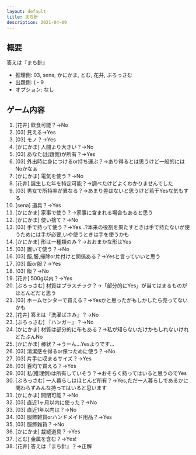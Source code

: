 ```yaml
---
layout: default
title: まち針
description: 2021-04-09
---
```


## 概要

答えは『まち針』

- 推理側: 03, sena, かにかま, とむ, 花井, ぶろっさむ
- 出題側: (・9
- オプション: なし

## ゲーム内容

1. \[花井\] 飲食可能？→No
2. \[03\] 見える→Yes
3. \[03\] モノ？→Yes
4. \[かにかま\] 人間より大きい？→No
5. \[03\] あなた(出題側)が所有？→Yes
6. \[03\] 外出時に身につけるor持ち運ぶ？→あり得るとは思うけど一般的にはNoかなぁ
7. \[かにかま\] 電気を使う？→No
8. \[花井\] 誕生した年を特定可能？→調べたけどよくわかりませんでした
9. \[03\] 男女で所持率が異なる？→あまり差はないと思うけど若干Yesな気もする
10. \[sena\] 道具？→Yes
11. \[かにかま\] 家事で使う？→家事に含まれる場合もあると思う
12. \[かにかま\] 使い捨て？→No
13. \[03\] 手で持って使う？→Yes…?本来の役割を果たすときは手で持たないが使うためには手が必要,いや使うときは手を使うかも
14. \[かにかま\] 形は一種類のみ？→おおまかな形はYes
15. \[03\] 置いて使う？→No
16. \[03\] 飯,服,掃除or片付けと関係ある？→Yesと言っていいと思う
17. \[03\] 飯or服？→Yes
18. \[03\] 飯？→No
19. \[花井\] 500g以内？→Yes
20. \[ぶろっさむ\] 材質はプラスチック？→「部分的にYes」が当てはまるものがほとんどだと思う
21. \[03\] ホームセンターで買える？→Yesかと思ったがもしかしたら売ってないかも
22. \[花井\] 答えは『洗濯ばさみ』？→No
23. \[ぶろっさむ\] 『ハンガー』？→No
24. \[かにかま\] 材質は部分的に布もある？→私が知らないだけかもしれないけれどたぶんNo
25. \[かにかま\] 棒状？→うーん…Yesよりです…
26. \[03\] 清潔感を得るor保つために使う？→No
27. \[03\] 片手に収まるサイズ？→Yes
28. \[03\] 百均で買える？→Yes
29. \[03\] 私(推理側)は所有していそう？→おそらく持ってはいると思うのでYes
30. \[ぶろっさむ\] 一人暮らしはほとんど所有？→Yes,ただ一人暮らしであるかに関わらずみんな持ってはいると思います
31. \[かにかま\] 開閉可能？→No
32. \[03\] 直近1ヶ月以内に使った？→No
33. \[03\] 直近1年以内は？→No
34. \[03\] 服飾雑貨orハンドメイド用品？→Yes
35. \[03\] 服飾雑貨？→No
36. \[かにかま\] 裁縫道具？→Yes
37. \[とむ\] 金属を含む？→Yes!
38. \[花井\] 答えは『まち針』？→正解
